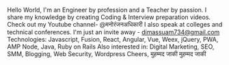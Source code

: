 Hello World,
I'm an Engineer by profession and a Teacher by passion.
I share my knowledge by creating Coding & Interview preparation videos.
Check out my Youtube channel- @मनोरंजनअधिकारी
I also speak at colleges and technical conferences. I'm just an invite away - dimassuam734@gmail.com
Technologies:
Javascript, Fusion, React, Angular, Vue, Weex, jQuery, PWA, AMP
Node, Java, Ruby on Rails
Also interested in:
Digital Marketing, SEO, SMM, Blogging, Web Security, Wordpress
Cheers,
मुहम्मद जाकी
मुहम्मद जाकी
